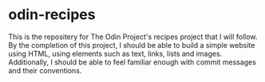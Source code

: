 # odin-recipes

This is the repositery for The Odin Project's recipes project that I will follow.
By the completion of this project, I should be able to build a simple website using HTML, using elements such as text, links, lists and images.
Additionally, I should be able to feel familiar enough with commit messages and their conventions.
